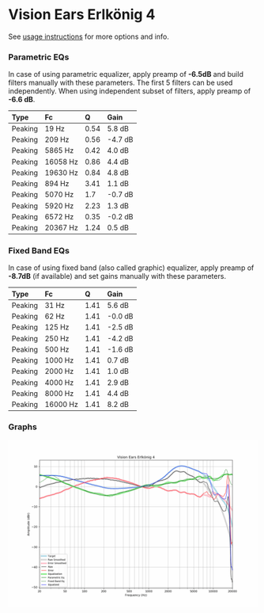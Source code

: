 # Vision Ears Erlkönig 4
See [usage instructions](https://github.com/jaakkopasanen/AutoEq#usage) for more options and info.

### Parametric EQs
In case of using parametric equalizer, apply preamp of **-6.5dB** and build filters manually
with these parameters. The first 5 filters can be used independently.
When using independent subset of filters, apply preamp of **-6.6 dB**.

| Type    | Fc       |    Q | Gain    |
|:--------|:---------|:-----|:--------|
| Peaking | 19 Hz    | 0.54 | 5.8 dB  |
| Peaking | 209 Hz   | 0.56 | -4.7 dB |
| Peaking | 5865 Hz  | 0.42 | 4.0 dB  |
| Peaking | 16058 Hz | 0.86 | 4.4 dB  |
| Peaking | 19630 Hz | 0.84 | 4.8 dB  |
| Peaking | 894 Hz   | 3.41 | 1.1 dB  |
| Peaking | 5070 Hz  | 1.7  | -0.7 dB |
| Peaking | 5920 Hz  | 2.23 | 1.3 dB  |
| Peaking | 6572 Hz  | 0.35 | -0.2 dB |
| Peaking | 20367 Hz | 1.24 | 0.5 dB  |

### Fixed Band EQs
In case of using fixed band (also called graphic) equalizer, apply preamp of **-8.7dB**
(if available) and set gains manually with these parameters.

| Type    | Fc       |    Q | Gain    |
|:--------|:---------|:-----|:--------|
| Peaking | 31 Hz    | 1.41 | 5.6 dB  |
| Peaking | 62 Hz    | 1.41 | -0.0 dB |
| Peaking | 125 Hz   | 1.41 | -2.5 dB |
| Peaking | 250 Hz   | 1.41 | -4.2 dB |
| Peaking | 500 Hz   | 1.41 | -1.6 dB |
| Peaking | 1000 Hz  | 1.41 | 0.7 dB  |
| Peaking | 2000 Hz  | 1.41 | 1.0 dB  |
| Peaking | 4000 Hz  | 1.41 | 2.9 dB  |
| Peaking | 8000 Hz  | 1.41 | 4.4 dB  |
| Peaking | 16000 Hz | 1.41 | 8.2 dB  |

### Graphs
![](./Vision%20Ears%20Erlk%C3%B6nig%204.png)